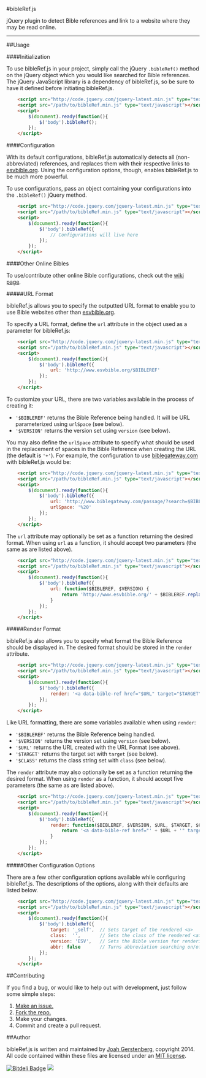 #bibleRef.js

jQuery plugin to detect Bible references and link to a website where they may be read online.

---

##Usage

####Initialization

To use bibleRef.js in your project, simply call the jQuery `.bibleRef()` method on the jQuery object which you would like searched for Bible references. The jQuery JavaScript library is a dependency of bibleRef.js, so be sure to have it defined before initiating bibleRef.js.

```html
	<script src="http://code.jquery.com/jquery-latest.min.js" type="text/javascript"></script> 
	<script src="/path/to/bibleRef.min.js" type="text/javascript"></script>
	<script>
		$(document).ready(function(){
			$('body').bibleRef();
		});
	</script>
```

####Configuration

With its default configurations, bibleRef.js automatically detects all (non-abbreviated) references, and replaces them with their respective links to [esvbible.org](http://esvbible.org). Using the configuration options, though, enables bibleRef.js to be much more powerful.

To use configurations, pass an object containing your configurations into the `.bibleRef()` jQuery method.

```html
	<script src="http://code.jquery.com/jquery-latest.min.js" type="text/javascript"></script> 
	<script src="/path/to/bibleRef.min.js" type="text/javascript"></script>
	<script>
		$(document).ready(function(){
			$('body').bibleRef({
				// Configurations will live here
			});
		});
	</script>
```

####Other Online Bibles

To use/contribute other online Bible configurations, check out the [wiki page](https://github.com/JoahG/bibleRef.js/wiki/Other-configurations).

#####URL Format

bibleRef.js allows you to specify the outputted URL format to enable you to use Bible websites other than [esvbible.org](http://esvbible.org).

To specify a URL format, define the `url` attribute in the object used as a parameter for bibleRef.js:

```html
	<script src="http://code.jquery.com/jquery-latest.min.js" type="text/javascript"></script> 
	<script src="/path/to/bibleRef.min.js" type="text/javascript"></script>
	<script>
		$(document).ready(function(){
			$('body').bibleRef({
				url: 'http://www.esvbible.org/$BIBLEREF'
			});
		});
	</script>
```

To customize your URL, there are two variables available in the process of creating it:

 -   `'$BIBLEREF'` returns the Bible Reference being handled. It will be URL parameterized using `urlSpace` (see below).
 -   `'$VERSION'` returns the version set using `version` (see below).

You may also define the `urlSpace` attribute to specify what should be used in the replacement of spaces in the Bible Reference when creating the URL (the default is `'+'`). For example, the configuration to use [biblegateway.com](http://biblegateway.com) with bibleRef.js would be:

```html
	<script src="http://code.jquery.com/jquery-latest.min.js" type="text/javascript"></script> 
	<script src="/path/to/bibleRef.min.js" type="text/javascript"></script>
	<script>
		$(document).ready(function(){
			$('body').bibleRef({
				url: 'http://www.biblegateway.com/passage/?search=$BIBLEREF&version=$VERSION',
				urlSpace: '%20'
			});
		});
	</script>
```

The `url` attribute may optionally be set as a function returning the desired format. When using `url` as a function, it should accept two parameters (the same as are listed above).

```html
	<script src="http://code.jquery.com/jquery-latest.min.js" type="text/javascript"></script> 
	<script src="/path/to/bibleRef.min.js" type="text/javascript"></script>
	<script>
		$(document).ready(function(){
			$('body').bibleRef({
				url: function($BIBLEREF, $VERSION) {
					return 'http://www.esvbible.org/' + $BIBLEREF.replace(/\s/g, '+')
				}
			});
		});
	</script>
```

#####Render Format

bibleRef.js also allows you to specify what format the Bible Reference should be displayed in. The desired format should be stored in the `render` attribute.

```html
	<script src="http://code.jquery.com/jquery-latest.min.js" type="text/javascript"></script> 
	<script src="/path/to/bibleRef.min.js" type="text/javascript"></script>
	<script>
		$(document).ready(function(){
			$('body').bibleRef({
				render: '<a data-bible-ref href="$URL" target="$TARGET" class="$CLASS">$BIBLEREF</a>'
			});
		});
	</script>
```

Like URL formatting, there are some variables available when using `render`:

 -   `'$BIBLEREF'` returns the Bible Reference being handled.
 -   `'$VERSION'` returns the version set using `version` (see below).
 -   `'$URL'` returns the URL created with the URL Format (see above).
 -   `'$TARGET'` returns the target set with `target` (see below).
 -   `'$CLASS'` returns the class string set with `class` (see below).

The `render` attribute may also optionally be set as a function returning the desired format. When using `render` as a function, it should accept five parameters (the same as are listed above).

```html
	<script src="http://code.jquery.com/jquery-latest.min.js" type="text/javascript"></script> 
	<script src="/path/to/bibleRef.min.js" type="text/javascript"></script>
	<script>
		$(document).ready(function(){
			$('body').bibleRef({
				render: function($BIBLEREF, $VERSION, $URL, $TARGET, $CLASS) {
					return '<a data-bible-ref href="' + $URL + '" target="' + $TARGET + '" class="' + $CLASS + '">' + $BIBLEREF + '</a>'
				}
			});
		});
	</script>
```

#####Other Configuration Options

There are a few other configuration options available while configuring bibleRef.js. The descriptions of the options, along with their defaults are listed below.

```html
	<script src="http://code.jquery.com/jquery-latest.min.js" type="text/javascript"></script> 
	<script src="/path/to/bibleRef.min.js" type="text/javascript"></script>
	<script>
		$(document).ready(function(){
			$('body').bibleRef({
				target: '_self',  // Sets target of the rendered <a>
				class:  '',       // Sets the class of the rendered <a>
				version: 'ESV',   // Sets the Bible version for rendering ($VERSION)
				abbr: false       // Turns abbreviation searching on/off
			});
		});
	</script>
```

##Contributing

If you find a bug, or would like to help out with development, just follow some simple steps:

  1. [Make an issue.](https://github.com/JoahG/bibleRef.js/issues/new)
  2. [Fork the repo.](https://github.com/JoahG/bibleRef.js/fork)
  3. Make your changes.
  4. Commit and create a pull request.

##Author

bibleRef.js is written and maintained by [Joah Gerstenberg](http://www.joahg.com), copyright 2014. All code contained within these files are licensed under an [MIT license](https://github.com/JoahG/bibleRef.js/blob/master/MIT-LICENSE).

[![Bitdeli Badge](https://d2weczhvl823v0.cloudfront.net/JoahG/bibleref.js/trend.png)](https://bitdeli.com/free "Bitdeli Badge")
![](https://ga-beacon.appspot.com/UA-45765973-7/bibleRef.js/home?pixel)
